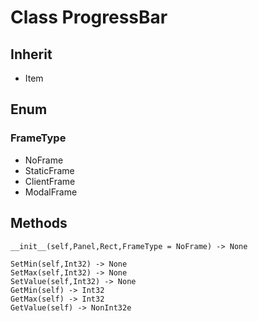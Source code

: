 # Class ProgressBar

## Inherit

* Item

## Enum

### FrameType

* NoFrame
* StaticFrame
* ClientFrame
* ModalFrame

## Methods
```
__init__(self,Panel,Rect,FrameType = NoFrame) -> None

SetMin(self,Int32) -> None
SetMax(self,Int32) -> None
SetValue(self,Int32) -> None
GetMin(self) -> Int32
GetMax(self) -> Int32
GetValue(self) -> NonInt32e
```
